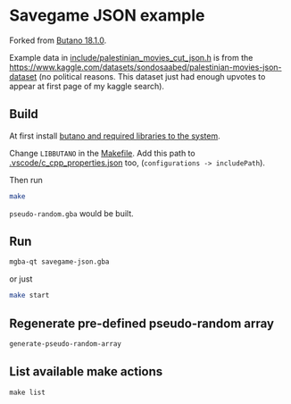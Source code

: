 # Savegame JSON example

Forked from [Butano 18.1.0](https://github.com/GValiente/butano/tree/18.1.0/examples/text).

Example data in [include/palestinian_movies_cut_json.h](./include/palestinian_movies_cut_json.h) is from the https://www.kaggle.com/datasets/sondosaabed/palestinian-movies-json-dataset (no political reasons. This dataset just had enough upvotes to appear at first page of my kaggle search).

## Build

At first install [butano and required libraries to the system](https://gvaliente.github.io/butano/getting_started_wt.html).

Change `LIBBUTANO` in the [Makefile](./Makefile). Add this path to [.vscode/c_cpp_properties.json](.vscode/c_cpp_properties.json) too, (`configurations -> includePath`).

Then run

```bash
make
```

`pseudo-random.gba` would be built.

## Run

```bash
mgba-qt savegame-json.gba
```

or just

```bash
make start
```

## Regenerate pre-defined pseudo-random array

```bash
generate-pseudo-random-array
```

## List available make actions

```
make list
```